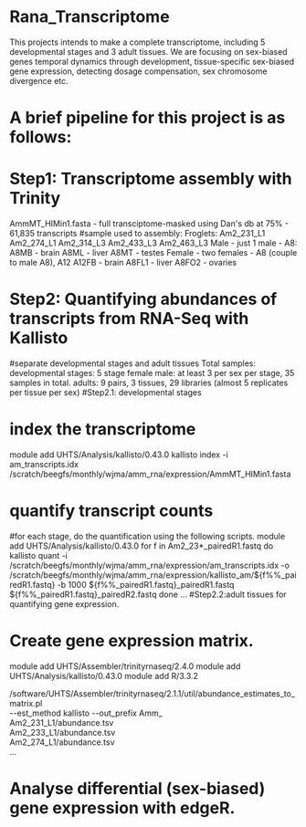 # Rana_Transcriptome
This projects intends to make a complete transcriptome, including 5 developmental stages and 3 adult tissues. We are focusing on sex-biased genes temporal dynamics through development, tissue-specific sex-biased gene expression, detecting dosage compensation, sex chromosome divergence etc.

# A brief pipeline for this project is as follows:

# Step1: Transcriptome assembly with Trinity
AmmMT_HIMin1.fasta - full transciptome-masked using Dan's db at 75% - 61,835 transcripts
#sample used to assembly:
Froglets:
Am2_231_L1
Am2_274_L1
Am2_314_L3
Am2_433_L3
Am2_463_L3
Male - just 1 male - A8:
A8MB - brain
A8ML - liver
A8MT - testes
Female - two females - A8 (couple to male A8), A12
A12FB - brain
A8FL1 - liver
A8FO2 - ovaries

# Step2: Quantifying abundances of transcripts from RNA-Seq with Kallisto
#separate developmental stages and adult tissues
Total samples:
developmental stages: 5
stage female male: at least 3 per sex per stage, 35 samples in total.
adults:
9 pairs, 3 tissues, 29 libraries (almost 5 replicates per tissue per sex)
#Step2.1: developmental stages

# index the transcriptome
module add UHTS/Analysis/kallisto/0.43.0
kallisto index -i am_transcripts.idx /scratch/beegfs/monthly/wjma/amm_rna/expression/AmmMT_HIMin1.fasta

# quantify transcript counts
#for each stage, do the quantification using the following scripts.
module add UHTS/Analysis/kallisto/0.43.0
for f in Am2_23*_pairedR1.fastq
do
kallisto quant -i /scratch/beegfs/monthly/wjma/amm_rna/expression/am_transcripts.idx -o /scratch/beegfs/monthly/wjma/amm_rna/expression/kallisto_am/${f%%_pairedR1.fastq} -b 1000 ${f%%_pairedR1.fastq}_pairedR1.fastq ${f%%_pairedR1.fastq}_pairedR2.fastq
done
...
#Step2.2:adult tissues for quantifying gene expression.

# Create gene expression matrix.
module add UHTS/Assembler/trinityrnaseq/2.4.0
module add UHTS/Analysis/kallisto/0.43.0
module add R/3.3.2

/software/UHTS/Assembler/trinityrnaseq/2.1.1/util/abundance_estimates_to_matrix.pl \
--est_method kallisto  --out_prefix Amm_ \
Am2_231_L1/abundance.tsv \
Am2_233_L1/abundance.tsv \
Am2_274_L1/abundance.tsv \
...

# Analyse differential (sex-biased) gene expression with edgeR.
